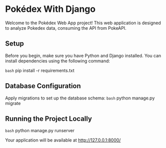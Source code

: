 # Pokédex With Django

Welcome to the Pokédex Web App project!
This web application is designed to analyze Pokedex data, consuming the API from PokeAPI.

## Setup

Before you begin, make sure you have Python and Django installed. You can install dependencies using the following command:

```bash```
pip install -r requirements.txt

## Database Configuration
Apply migrations to set up the database schema:
```bash```
python manage.py migrate

## Running the Project Locally
```bash```
python manage.py runserver

Your application will be available at http://127.0.0.1:8000/
